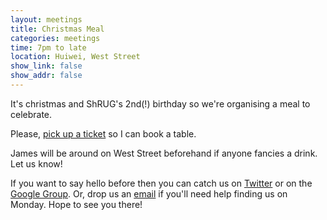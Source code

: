 ```yaml
---
layout: meetings
title: Christmas Meal
categories: meetings
time: 7pm to late
location: Huiwei, West Street
show_link: false
show_addr: false
---
```



It's christmas and ShRUG's 2nd(!) birthday so we're organising a meal to
celebrate.

Please, [pick up a ticket](http://bit.ly/shrug1112) so I can book a
table.

James will be around on West Street beforehand if anyone fancies a
drink. Let us know!


If you want to say hello before then you can catch us on
[Twitter](http://twitter.com/sheffieldruby) or on the [Google
Group](http://groups.google.com/group/shrug-members). Or, drop us
an [email](mailto:hello@shrug.org) if you'll need help finding us
on Monday. Hope to see you there!
